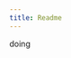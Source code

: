 ```yaml
---
title: Readme
---
```

<!--
 * @Description: 
 * @Version: Beta1.0
 * @Author: 【B站&公众号】Rong姐姐好可爱
 * @Date: 2021-03-08 10:10:52
 * @LastEditors: 【B站&公众号】Rong姐姐好可爱
 * @LastEditTime: 2022-04-09 01:08:10
-->


doing

